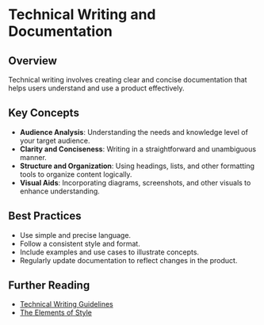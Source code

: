 # Technical Writing and Documentation

## Overview

Technical writing involves creating clear and concise documentation that helps users understand and use a product effectively.

## Key Concepts

- **Audience Analysis**: Understanding the needs and knowledge level of your target audience.
- **Clarity and Conciseness**: Writing in a straightforward and unambiguous manner.
- **Structure and Organization**: Using headings, lists, and other formatting tools to organize content logically.
- **Visual Aids**: Incorporating diagrams, screenshots, and other visuals to enhance understanding.

## Best Practices

- Use simple and precise language.
- Follow a consistent style and format.
- Include examples and use cases to illustrate concepts.
- Regularly update documentation to reflect changes in the product.

## Further Reading

- [Technical Writing Guidelines](https://developers.google.com/tech-writing)
- [The Elements of Style](https://en.wikipedia.org/wiki/The_Elements_of_Style)
